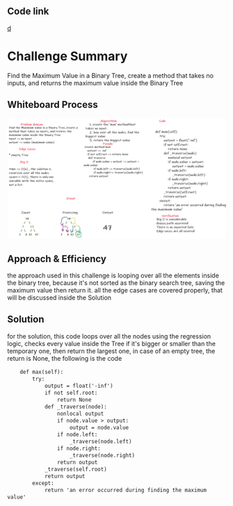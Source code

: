 ## Code link

[d](trees/trees.py)

# Challenge Summary
Find the Maximum Value in a Binary Tree, create a method that takes no inputs, and returns the maximum value inside the Binary Tree

## Whiteboard Process

![d](resources/cc16.png)

## Approach & Efficiency

the approach used in this challenge is looping over all the elements inside the binary tree, because it's not sorted as the binary search tree, saving the maximum value then return it. all the edge cases are covered properly, that will be discussed inside the Solution

## Solution

for the solution, this code loops over all the nodes using the regression logic, checks every value inside the Tree if it's bigger or smaller than the temporary one, then return the largest one, in case of an empty tree, the return is None, the following is the code

```
    def max(self):
        try:
            output = float('-inf')
            if not self.root:
                return None
            def _traverse(node):
                nonlocal output
                if node.value > output:
                    output = node.value
                if node.left:
                    _traverse(node.left)
                if node.right:
                    _traverse(node.right)
                return output
            _traverse(self.root)
            return output
        except:
            return 'an error occurred during finding the maximum value'
```